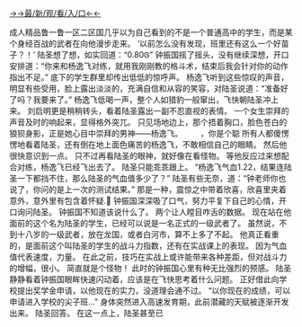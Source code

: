 <a href="https://gomjkp.senfoop.com">→→最/新/观/看/入/口←←</a>





成人精品鲁一鲁一区二区国几乎以为自己看到的不是一个普通高中的学生，而是某个身经百战的武者在向他漫步走来。 ‘以前怎么没有发现，班里还有这么一个好苗子？！’ 陆圣想了想，如实回道：“0.80Ꮆ” 钟振国摇了摇头，没有继续深想，开口安排道：“你来和杨逸飞对练，就用我刚刚教的格斗术，结束后我会针对你的动作指出不足。” 底下的学生群里却传出低低的惊呼声。 杨逸飞听到这些惊叹的声音，明显有些受用，脸上露出淡淡的，充满自信和从容的笑容，对陆圣说道：“准备好了吗？我要来了。” 杨逸飞低喝一声，整个人如猎豹一般窜出，飞快朝陆圣冲上来。 刘启明更是稍稍转头，看着陆圣露出一副不忍直视的表情。 一个女生崇拜的声音及时的响起来，显得格外突兀。 只见场地边上，那个捂着胸口，脸色苍白的狼狈身影，正是她心目中崇拜的男神——杨逸飞。 　　，你是个聪 所有人都傻愣愣地看着陆圣，还有倒在地上面色痛苦的杨逸飞，不敢相信自己的眼睛。 然后他很快意识到一点。 只不过再看陆圣的眼神，就好像在看怪物。 等他反应过来想配合对练，杨逸飞已经飞出去了。 陆圣只能乖乖跟上。 “杨逸飞气血1.22，结果连陆圣一下都挡不住，那么陆圣的气血值多少了？” 陆圣有些无奈，道：“钟老师你也说了，你问的是上一次的测试结果。” 那是一种，震惊之中带着欣喜，欣喜里夹着意外，意外里有包含着怀疑.񱜆 钟振国深深吸了口气，努力平复下自己的心情，开口询问陆圣。 钟振国不知道该说什么了。 两个让人瞠目咋舌的数据。 现在站在他面前的这个名为陆圣的学生，已经可以说是一名正式的一级武者了。 虽然说，不到十八岁的一级武者，放在龙国，或者白河市，算不上多了不起。 他真正看重的，是面前这个叫陆圣的学生的战斗力指数，还有在实战课上的表现。 因为气血值代表速度，力量。 在此之前，技巧在实战上或许能带来各种差距，但对战斗力的增幅，很小。 简直就是个怪物！ 此时的钟振国心里有种无比强烈的预感。 陆圣静静看着钟振国眼眸快速闪动着，应该是在飞快思考着什么问题。 正好借此向学校提出奖学金申请，以他现在的实力，没道理会通不过。 “以你现在的成绩，可以申请进入学校的尖子班...” 身体突然进入高速发育期，此前潜藏的天赋被逐渐开发出来。 陆圣回答。 在这一点上，陆圣甚至已

